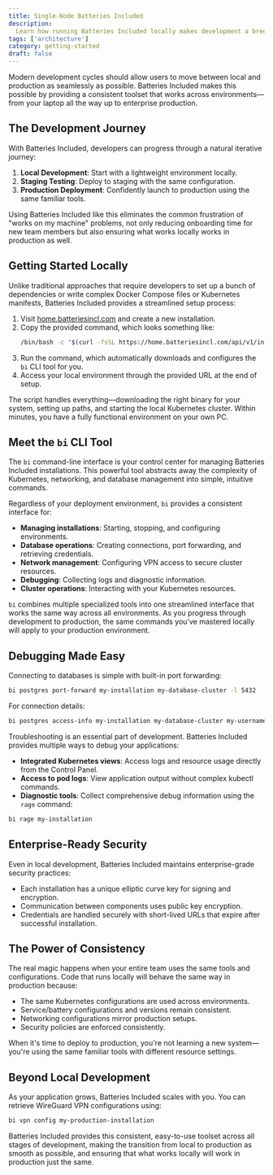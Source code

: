 ```yaml
---
title: Single-Node Batteries Included
description:
  Learn how running Batteries Included locally makes development a breeze.
tags: ['architecture']
category: getting-started
draft: false
---
```


Modern development cycles should allow users to move between local and
production as seamlessly as possible. Batteries Included makes this possible by
providing a consistent toolset that works across environments—from your laptop
all the way up to enterprise production.

## The Development Journey

With Batteries Included, developers can progress through a natural iterative
journey:

1. **Local Development**: Start with a lightweight environment locally.
2. **Staging Testing**: Deploy to staging with the same configuration.
3. **Production Deployment**: Confidently launch to production using the same
   familiar tools.

Using Batteries Included like this eliminates the common frustration of "works
on my machine" problems, not only reducing onboarding time for new team members
but also ensuring what works locally works in production as well.

## Getting Started Locally

Unlike traditional approaches that require developers to set up a bunch of
dependencies or write complex Docker Compose files or Kubernetes manifests,
Batteries Included provides a streamlined setup process:

1. Visit [home.batteriesincl.com](https://home.batteriesincl.com) and create a
   new installation.
2. Copy the provided command, which looks something like:
   ```bash
   /bin/bash -c "$(curl -fsSL https://home.batteriesincl.com/api/v1/installations/<slug>/script)"
   ```
3. Run the command, which automatically downloads and configures the `bi` CLI
   tool for you.
4. Access your local environment through the provided URL at the end of setup.

The script handles everything—downloading the right binary for your system,
setting up paths, and starting the local Kubernetes cluster. Within minutes, you
have a fully functional environment on your own PC.

## Meet the `bi` CLI Tool

The `bi` command-line interface is your control center for managing Batteries
Included installations. This powerful tool abstracts away the complexity of
Kubernetes, networking, and database management into simple, intuitive commands.

Regardless of your deployment environment, `bi` provides a consistent interface
for:

- **Managing installations**: Starting, stopping, and configuring environments.
- **Database operations**: Creating connections, port forwarding, and retrieving
  credentials.
- **Network management**: Configuring VPN access to secure cluster resources.
- **Debugging**: Collecting logs and diagnostic information.
- **Cluster operations**: Interacting with your Kubernetes resources.

`bi` combines multiple specialized tools into one streamlined interface that
works the same way across all environments. As you progress through development
to production, the same commands you've mastered locally will apply to your
production environment.

## Debugging Made Easy

Connecting to databases is simple with built-in port forwarding:

```bash
bi postgres port-forward my-installation my-database-cluster -l 5432
```

For connection details:

```bash
bi postgres access-info my-installation my-database-cluster my-username --localhost
```

Troubleshooting is an essential part of development. Batteries Included provides
multiple ways to debug your applications:

- **Integrated Kubernetes views**: Access logs and resource usage directly from
  the Control Panel.
- **Access to pod logs**: View application output without complex kubectl
  commands.
- **Diagnostic tools**: Collect comprehensive debug information using the `rage`
  command:

```bash
bi rage my-installation
```

## Enterprise-Ready Security

Even in local development, Batteries Included maintains enterprise-grade
security practices:

- Each installation has a unique elliptic curve key for signing and encryption.
- Communication between components uses public key encryption.
- Credentials are handled securely with short-lived URLs that expire after
  successful installation.

## The Power of Consistency

The real magic happens when your entire team uses the same tools and
configurations. Code that runs locally will behave the same way in production
because:

- The same Kubernetes configurations are used across environments.
- Service/battery configurations and versions remain consistent.
- Networking configurations mirror production setups.
- Security policies are enforced consistently.

When it's time to deploy to production, you're not learning a new system—you're
using the same familiar tools with different resource settings.

## Beyond Local Development

As your application grows, Batteries Included scales with you. You can retrieve
WireGuard VPN configurations using:

```bash
bi vpn config my-production-installation
```

Batteries Included provides this consistent, easy-to-use toolset across all
stages of development, making the transition from local to production as smooth
as possible, and ensuring that what works locally will work in production just
the same.
